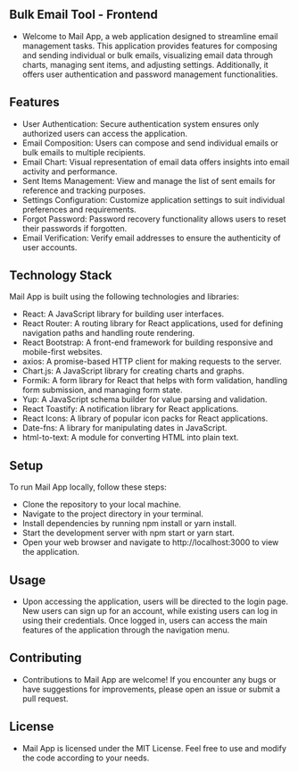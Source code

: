 ## Bulk Email Tool - Frontend
 - Welcome to Mail App, a web application designed to streamline email management tasks. This application provides features for composing and sending individual or bulk emails, visualizing email data through charts, managing sent items, and adjusting settings. Additionally, it offers user authentication and password management functionalities.

## Features
 - User Authentication: Secure authentication system ensures only authorized users can access the application.
 - Email Composition: Users can compose and send individual emails or bulk emails to multiple recipients.
 - Email Chart: Visual representation of email data offers insights into email activity and performance.
 - Sent Items Management: View and manage the list of sent emails for reference and tracking purposes.
 - Settings Configuration: Customize application settings to suit individual preferences and requirements.
 - Forgot Password: Password recovery functionality allows users to reset their passwords if forgotten.
 - Email Verification: Verify email addresses to ensure the authenticity of user accounts.

## Technology Stack
Mail App is built using the following technologies and libraries:

 - React: A JavaScript library for building user interfaces.
 - React Router: A routing library for React applications, used for defining navigation paths and handling route rendering.
 - React Bootstrap: A front-end framework for building responsive and mobile-first websites.
 - axios: A promise-based HTTP client for making requests to the server.
 - Chart.js: A JavaScript library for creating charts and graphs.
 - Formik: A form library for React that helps with form validation, handling form submission, and managing form state.
 - Yup: A JavaScript schema builder for value parsing and validation.
 - React Toastify: A notification library for React applications.
 - React Icons: A library of popular icon packs for React applications.
 - Date-fns: A library for manipulating dates in JavaScript.
 - html-to-text: A module for converting HTML into plain text.

## Setup
To run Mail App locally, follow these steps:

 - Clone the repository to your local machine.
 - Navigate to the project directory in your terminal.
 - Install dependencies by running npm install or yarn install.
 - Start the development server with npm start or yarn start.
 - Open your web browser and navigate to http://localhost:3000 to view the application.

## Usage
 - Upon accessing the application, users will be directed to the login page. New users can sign up for an account, while existing users can log in using their credentials. Once logged in, users can access the main features of the application through the navigation menu.

## Contributing
 - Contributions to Mail App are welcome! If you encounter any bugs or have suggestions for improvements, please open an issue or submit a pull request.

## License
 - Mail App is licensed under the MIT License. Feel free to use and modify the code according to your needs.